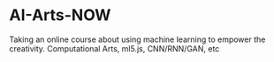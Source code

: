 # AI-Arts-NOW
Taking an online course about using machine learning to empower the creativity. Computational Arts, ml5.js, CNN/RNN/GAN, etc
